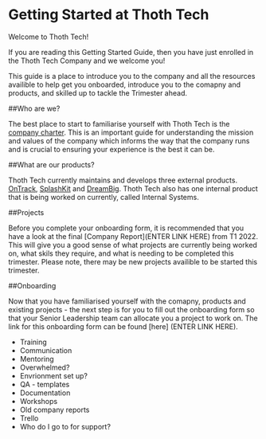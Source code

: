 # Getting Started at Thoth Tech

Welcome to Thoth Tech!

If you are reading this Getting Started Guide, then you have just enrolled in the Thoth Tech Company and we welcome you! 

This guide is a place to introduce you to the company and all the resources availible to help get you onboarded, introduce you to the comapny and products, and skilled up to tackle the Trimester ahead.

##Who are we?

The best place to start to familiarise yourself with Thoth Tech is the [company charter](docs/company/../../charter.md). This is an important guide for understanding the mission and values of the company which informs the way that the company runs and is crucial to ensuring your experience is the best it can be.

##What are our products?

Thoth Tech currently maintains and develops three external products. [OnTrack](docs/product/ontrack/ontrack.md), [SplashKit](docs//../../products/splashkit/splashkit.md) and [DreamBig](docs/product/dreambig/dreambig.md). Thoth Tech also has one internal product that is being worked on currently, called Internal Systems.

##Projects

Before you complete your onboarding form, it is recommended that you have a look at the final [Company Report](ENTER LINK HERE) from T1 2022. This will give you a good sense of what projects are currently being worked on, what skils they require, and what is needing to be completed this trimester. Please note, there may be new projects availible to be started this trimester.

##Onboarding

Now that you have familiarised yourself with the comapny, products and existing projects - the next step is for you to fill out the onboarding form so that your Senior Leadership team can allocate you a project to work on. The link for this onboarding form can be found [here] (ENTER LINK HERE).

- Training
- Communication
- Mentoring
- Overwhelmed?
- Envrionment set up?
- QA - templates
- Documentation
- Workshops
- Old company reports
- Trello
- Who do I go to for support?